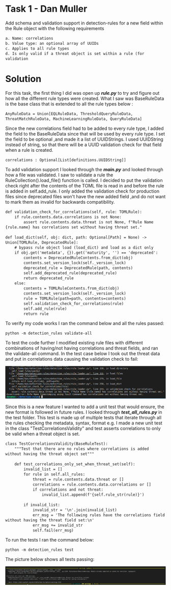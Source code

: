 # Task 1 - Dan Muller
Add schema and validation support in detection-rules for a new field within the Rule
object with the following requirements  

    a. Name: correlations
    b. Value type: an optional array of UUIDs
    c. Applies to all rule types
    d. Is only valid if a threat object is set within a rule (for validation

# Solution 

For this task, the first thing I did was open up ***rule.py*** to try and figure out how all the different rule types were created. What I saw was BaseRuleData is the base class that is extended to all the rule types below : 

```
AnyRuleData = Union[EQLRuleData, ThresholdQueryRuleData, ThreatMatchRuleData, MachineLearningRuleData, QueryRuleData]
```

Since the new correlations field had to be added to every rule type, I added the field to the BaseRuleData since that will be used by every rule type. I set the field to be optional ,and made it a list of UUIDStrings. I used UUIDString instead of string, so that there will be a UUID validation check for that field when a rule is created.   

```
correlations : Optional[List[definitions.UUIDString]]
```

To add validation support I looked through the ***main.py*** and looked through how a file was validated. I saw to validate a rule the RuleCollection().load_file() function is called. I decided to put the validation check right after the contents of the TOML file is read in and before the rule is added in self.add_rule. I only added the validation check for production files since deprecated files won't have the new added field ,and do not want to mark them as invalid for backwards compatibility.

```
def validation_check_for_correlations(self, rule: TOMLRule):
    if rule.contents.data.correlations is not None:
        assert rule.contents.data.threat is not None, f"Rule Name {rule.name} has correlations set without having threat set."

def load_dict(self, obj: dict, path: Optional[Path] = None) -> Union[TOMLRule, DeprecatedRule]:
    # bypass rule object load (load_dict) and load as a dict only
    if obj.get('metadata', {}).get('maturity', '') == 'deprecated':
        contents = DeprecatedRuleContents.from_dict(obj)
        contents.set_version_lock(self._version_lock)
        deprecated_rule = DeprecatedRule(path, contents)
        self.add_deprecated_rule(deprecated_rule)
        return deprecated_rule
    else:
        contents = TOMLRuleContents.from_dict(obj)
        contents.set_version_lock(self._version_lock)
        rule = TOMLRule(path=path, contents=contents)
        self.validation_check_for_correlations(rule)
        self.add_rule(rule)
        return rule
```

To verify my code works I ran the command below and all the rules passed: 

```
python -m detection_rules validate-all
```

To test the code further I modified existing rule files with different combinations of having/not having correlations and threat fields, and ran the validate-all command. In the test case below I took out the threat data and put in correlations data causing the validation check to fail:

![Kiku](assets/validation_fail.PNG)

Since this is a new feature I wanted to add a unit test that would ensure, the new format is followed in future rules. I looked through ***test_all_rules.py*** in the test folder. This test is made up of multiple tests that iterate through all the rules checking the metadata, syntax, format e.g. I made a new unit test in the class "TestCorrelationsValidity" and test asserts correlations to only be valid when a threat object is set. 

```
class TestCorrelationsValidity(BaseRuleTest):
    """Test that there are no rules where correlations is added without having the threat object set"""

    def test_correlations_only_set_when_threat_set(self):
        invalid_list = []
        for rule in self.all_rules:
            threat = rule.contents.data.threat or []
            correlations = rule.contents.data.correlations or []
            if correlations and not threat:
                invalid_list.append(f'{self.rule_str(rule)}')

        if invalid_list:    
            invalid_str = '\n'.join(invalid_list)
            err_msg = 'The following rules have the correlations field without having the threat field set:\n'
            err_msg += invalid_str
            self.fail(err_msg)
```

To run the tests I ran the command below:

```
python -m detection_rules test
```

The picture below shows all tests passing: 

![Kiku](assets/test_pass.PNG)
